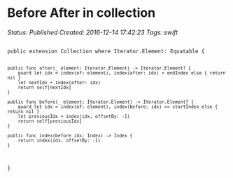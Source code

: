 # Before After in collection

_Status: Published_
_Created: 2016-12-14 17:42:23_
_Tags: swift_

<code>
public extension Collection where Iterator.Element: Equatable {
	
	public func after(_ element: Iterator.Element) -> Iterator.Element? {
		guard let idx = index(of: element), index(after: idx) < endIndex else { return nil }
		let nextIdx = index(after: idx)
		return self[nextIdx]
	}
	
	public func before(_ element: Iterator.Element) -> Iterator.Element? {
		guard let idx = index(of: element), index(before: idx) >= startIndex else { return nil }
		let previousIdx = index(idx, offsetBy: -1)
		return self[previousIdx]
	}
	
	public func index(before idx: Index) -> Index {
		return index(idx, offsetBy: -1)
	}
}
</code>